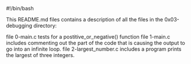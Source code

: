 #!/bin/bash

This README.md files contains a description of all the files in the 0x03-debugging directory:

file 0-main.c tests for a postitive_or_negative() function
file 1-main.c includes commenting out the part of the code that is causing the output to go into an infinite loop.
file 2-largest_number.c includes a program prints the largest of three integers.
